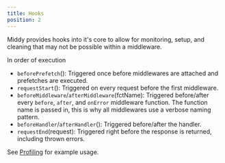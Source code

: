 ```yaml
---
title: Hooks
position: 2
---
```


Middy provides hooks into it's core to allow for monitoring, setup, and cleaning that may not be possible within a middleware.

In order of execution

- `beforePrefetch`(): Triggered once before middlewares are attached and prefetches are executed.
- `requestStart`(): Triggered on every request before the first middleware.
- `beforeMiddleware`/`afterMiddleware`(fctName): Triggered before/after every `before`, `after`, and `onError` middleware function. The function name is passed in, this is why all middlewares use a verbose naming pattern.
- `beforeHandler`/`afterHandler`(): Triggered before/after the handler.
- `requestEnd`(request): Triggered right before the response is returned, including thrown errors.

See [Profiling](https://middy.js.org/docs/best-practices/profiling) for example usage.
